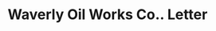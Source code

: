 ---
doi: 10.7916/D8JD67XD
date_other: '1923'
date_other_textual: '1923'
form: correspondence
genre:
- Letters (correspondence)
name:
- Waverly Oil Works Co.
object_in_context_url: https://biggert.cul.columbia.edu/items/view/ave_biggert_01500
subject_hierarchical_geographic:
- Pittsburgh, Pennsylvania, United States
subject_name:
- Waverly Oil Works Co.
title: Waverly Oil Works Co.. Letter
sort_title: Waverly Oil Works Co.. Letter
call_number: ave_biggert_01500
coordinates:
- 40.439722222222215,-79.97638888888889
pid: ave_biggert_01500
identifiers: ave_biggert_01500
thumbnail: https://derivativo-1.library.columbia.edu/iiif/2/ldpd:344043/full/!256,256/0/native.jpg
permalink: "/items/ave_biggert_01500/"
layout: iiif-image-page
---